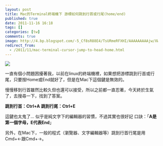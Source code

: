 ```yaml
---
layout: post
title: Mac的Terminal終端機下 游標如何跳到行首或行尾(home/end)
published: true
date: 2011-11-16 16:18
tags: []
categories: [tw]
comments: true
image: http://4.bp.blogspot.com/-5_Cf8sR88E4/TsURmeRFXHI/AAAAAAAAAjw/XWRsMakzTr0/s1600/terminal_curse.png
redirect_from:
  - /2011/11/mac-terminal-cursor-jump-to-head-home.html
---
```



[![][1]][2]


一直有個小問題困擾著我，以前在linux的終端機裡，如果想把游標跳到行首或行尾，只要按Home或End就好了，但是在Mac下這個鍵是無效的。

慢慢移到行首雖然比較久但也還可以接受，所以之前都一直忍著，今天終於生氣了，去搜尋一下，找到了答案。

**跳到行首：Ctrl+A**
**跳到行尾：Ctrl+E**

這鍵也太鬼了... 似乎是純文字下的編輯器的習慣，不過其實也很好記
口訣：「**A是第一個字母，E代表End**」

另外，在Mac下，一般的程式（瀏覽器、文字編輯器等）跳到行首行尾是用Cmd+←跟Cmd+→。

[1]: http://4.bp.blogspot.com/-5_Cf8sR88E4/TsURmeRFXHI/AAAAAAAAAjw/XWRsMakzTr0/s400/terminal_curse.png
[2]: http://4.bp.blogspot.com/-5_Cf8sR88E4/TsURmeRFXHI/AAAAAAAAAjw/XWRsMakzTr0/s1600/terminal_curse.png
